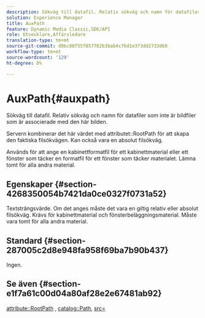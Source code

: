 ```yaml
---
description: Sökväg till datafil. Relativ sökväg och namn för datafiler som inte är bildfiler som är associerade med den här bilden.
solution: Experience Manager
title: AuxPath
feature: Dynamic Media Classic,SDK/API
role: Utvecklare,Affärsledare
translation-type: tm+mt
source-git-commit: d0bc88f55f857762b3bab4c76d1e3f3dd2733d60
workflow-type: tm+mt
source-wordcount: '129'
ht-degree: 0%

---
```



# AuxPath{#auxpath}

Sökväg till datafil. Relativ sökväg och namn för datafiler som inte är bildfiler som är associerade med den här bilden.

Servern kombinerar det här värdet med attributet::RootPath för att skapa den faktiska filsökvägen. Kan också vara en absolut filsökväg.

Används för att ange en kabinettformatfil för ett kabinettmaterial eller ett fönster som täcker en formatfil för ett fönster som täcker materialet. Lämna tomt för alla andra material.

## Egenskaper {#section-4268350054b7421da0ce0327f0731a52}

Textsträngsvärde. Om det anges måste det vara en giltig relativ eller absolut filsökväg. Krävs för kabinettmaterial och fönsterbeläggningsmaterial. Måste vara tomt för alla andra material.

## Standard {#section-287005c2d8e948fa958f69ba7b90b437}

Ingen.

## Se även {#section-e1f7a61c00d04a80af28e2e67481ab92}

[attribute::RootPath](../../../../../ir-api/material-cat/image-rendering-api-ref/c-ir-material-catalog/c-ir-attributes-reference/r-ir-rootpath.md#reference-a4d7c96b62e14fcbad1740c702f160f3) ,  [catalog::Path](../../../../../ir-api/material-cat/image-rendering-api-ref/c-ir-material-catalog/c-ir-material-data-reference/r-ir-path.md#reference-59ebb624250a4965ad1737578a2ab590),  [src=](../../../../../ir-api/http-protocol/image-rendering-api-ref/c-ir-http-protocol-ref/c-ir-http-protocol-command-reference/r-ir-src.md#reference-62c98abad22149d68d405ed6aaff8272)
